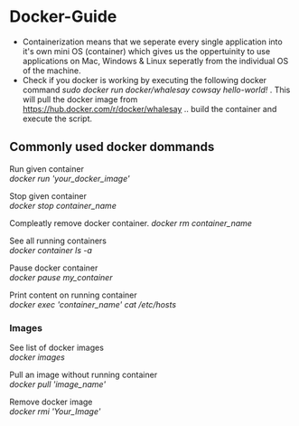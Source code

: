 # Docker-Guide

- Containerization means that we seperate every single application into it's own mini OS (container) which gives us the oppertuinity to use applications on Mac, Windows & Linux seperatly from the individual OS of the machine. 
- Check if you docker is working by executing the following docker command <i> sudo docker run docker/whalesay cowsay hello-world! </i>. This will pull the docker image from https://hub.docker.com/r/docker/whalesay .. build the container and execute the script. 

## Commonly used docker dommands 

Run given container <br>
<i>docker run 'your_docker_image'</i>

Stop given container <br>
<i>docker stop container_name</i>

Compleatly remove docker container. 
<i> docker rm container_name </i>

See all running containers <br>
<i> docker container ls -a </i>

Pause docker container <br>
<i> docker pause my_container </i>

Print content on running container <br>
<i>docker exec 'container_name' cat /etc/hosts </i>

### Images

See list of docker images <br>
<i>docker images </i>

Pull an image without running container <br>
<i>docker pull 'image_name' </i>

Remove docker image <br>
<i> docker rmi 'Your_Image' </i>

